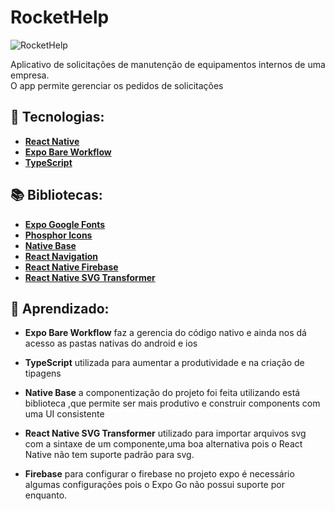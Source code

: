 # RocketHelp

![RocketHelp](https://user-images.githubusercontent.com/63964201/180626636-0f694e2f-7fd1-448f-9543-e4843e76bbc1.png)

Aplicativo de solicitações de manutenção de equipamentos internos de uma empresa.  
O app permite gerenciar os pedidos de solicitações

## 🚀 Tecnologias:

- **[React Native](https://reactnative.dev/)**
- **[Expo Bare Workflow](https://docs.expo.dev/bare/exploring-bare-workflow/)**
- **[TypeScript](https://www.typescriptlang.org/)**

## 📚 Bibliotecas:

- **[Expo Google Fonts](https://github.com/expo/google-fonts)**
- **[Phosphor Icons](https://github.com/duongdev/phosphor-react-native)**
- **[Native Base](https://nativebase.io/)**
- **[React Navigation](https://reactnavigation.org/)**
- **[React Native Firebase](https://rnfirebase.io/)**
- **[React Native SVG Transformer](https://github.com/kristerkari/react-native-svg-transformer)**

## 🧠 Aprendizado:

- **Expo Bare Workflow** faz a gerencia do código nativo e ainda nos dá acesso as pastas nativas do android e ios
- **TypeScript** utilizada para aumentar a produtividade e na criação de tipagens
- **Native Base** a componentização do projeto foi feita utilizando está biblioteca ,que permite ser mais produtivo e construir components com uma UI consistente
- **React Native SVG Transformer** utilizado para importar arquivos svg com a sintaxe de um componente,uma boa alternativa pois o React Native não tem suporte padrão para svg.

- **Firebase** para configurar o firebase no projeto expo é necessário algumas configurações pois o Expo Go não possui suporte por enquanto.
